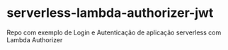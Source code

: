 # serverless-lambda-authorizer-jwt
Repo com exemplo de Login e Autenticação de aplicação serverless com Lambda Authorizer
